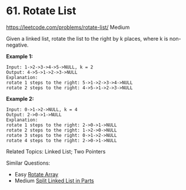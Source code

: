 # 61. Rotate List
<https://leetcode.com/problems/rotate-list/>
Medium

Given a linked list, rotate the list to the right by k places, where k is non-negative.

**Example 1:**

    Input: 1->2->3->4->5->NULL, k = 2
    Output: 4->5->1->2->3->NULL
    Explanation:
    rotate 1 steps to the right: 5->1->2->3->4->NULL
    rotate 2 steps to the right: 4->5->1->2->3->NULL

**Example 2:**

    Input: 0->1->2->NULL, k = 4
    Output: 2->0->1->NULL
    Explanation:
    rotate 1 steps to the right: 2->0->1->NULL
    rotate 2 steps to the right: 1->2->0->NULL
    rotate 3 steps to the right: 0->1->2->NULL
    rotate 4 steps to the right: 2->0->1->NULL

Related Topics: Linked List; Two Pointers

Similar Questions: 
* Easy [Rotate Array](https://leetcode.com/problems/rotate-array/)
* Medium [Split Linked List in Parts](https://leetcode.com/problems/split-linked-list-in-parts/)